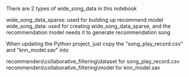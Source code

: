 There are 2 types of wide_song_data in this notebook

wide_song_data_sparse: used for building up recommend model
wide_song_data: used for creating wide_song_data_sparse, and the recommendation model needs it to generate recommendation song

When updating the Python project, just copy the "song_play_record.csv" and "knn_model.sav" into 

recommenders\collaborative_filtering\dataset for song_play_record.csv
recommenders\collaborative_filtering\model for knn_model.sav